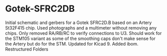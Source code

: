 # Gotek-SFRC2DB
Initial schematic and gerbers for a Gotek SFRC2D.B based on an Artery St32F415 chip.
Used photographs and a multimeter without removing any chips. Only removed RA/RB/RC to verify connections to U3.
Should work for the STM105 variant as some of the smoothing caps don't make sense for the Artery but do for the STM.
Updated for Kicad 9.
Added ibom.
Restructured Folders
